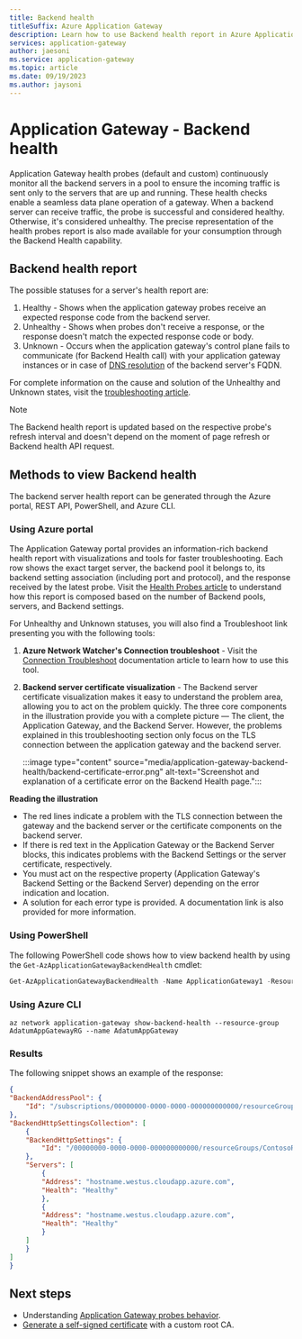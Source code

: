 ```yaml
---
title: Backend health
titleSuffix: Azure Application Gateway
description: Learn how to use Backend health report in Azure Application Gateway
services: application-gateway
author: jaesoni
ms.service: application-gateway
ms.topic: article
ms.date: 09/19/2023
ms.author: jaysoni 
---
```


# Application Gateway - Backend health

Application Gateway health probes (default and custom) continuously monitor all the backend servers in a pool to ensure the incoming traffic is sent only to the servers that are up and running. These health checks enable a seamless data plane operation of a gateway. When a backend server can receive traffic, the probe is successful and considered healthy. Otherwise, it's considered unhealthy. The precise representation of the health probes report is also made available for your consumption through the Backend Health capability.

## Backend health report
The possible statuses for a server's health report are:
1. Healthy - Shows when the application gateway probes receive an expected response code from the backend server.
1. Unhealthy - Shows when probes don't receive a response, or the response doesn't match the expected response code or body.
1. Unknown - Occurs when the application gateway's control plane fails to communicate (for Backend Health call) with your application gateway instances or in case of [DNS resolution](application-gateway-backend-health-troubleshooting.md#updates-to-the-dns-entries-of-the-backend-pool) of the backend server's FQDN.

For complete information on the cause and solution of the Unhealthy and Unknown states, visit the [troubleshooting article](application-gateway-backend-health-troubleshooting.md).

> [!NOTE]
> The Backend health report is updated based on the respective probe's refresh interval and doesn't depend on the moment of page refresh or Backend health API request.

## Methods to view Backend health
The backend server health report can be generated through the Azure portal, REST API, PowerShell, and Azure CLI.

### Using Azure portal
The Application Gateway portal provides an information-rich backend health report with visualizations and tools for faster troubleshooting. Each row shows the exact target server, the backend pool it belongs to, its backend setting association (including port and protocol), and the response received by the latest probe. Visit the [Health Probes article](application-gateway-probe-overview.md) to understand how this report is composed based on the number of Backend pools, servers, and Backend settings.

For Unhealthy and Unknown statuses, you will also find a Troubleshoot link presenting you with the following tools:

1. **Azure Network Watcher's Connection troubleshoot** - Visit the [Connection Troubleshoot](../network-watcher/network-watcher-connectivity-portal.md) documentation article to learn how to use this tool. 
1. **Backend server certificate visualization** - The Backend server certificate visualization makes it easy to understand the problem area, allowing you to act on the problem quickly. The three core components in the illustration provide you with a complete picture — The client, the Application Gateway, and the Backend Server. However, the problems explained in this troubleshooting section only focus on the TLS connection between the application gateway and the backend server.

    :::image type="content" source="media/application-gateway-backend-health/backend-certificate-error.png" alt-text="Screenshot and explanation of a certificate error on the Backend Health page.":::

**Reading the illustration**
- The red lines indicate a problem with the TLS connection between the gateway and the backend server or the certificate components on the backend server.
- If there is red text in the Application Gateway or the Backend Server blocks, this indicates problems with the Backend Settings or the server certificate, respectively.
- You must act on the respective property (Application Gateway's Backend Setting or the Backend Server) depending on the error indication and location.
- A solution for each error type is provided. A documentation link is also provided for more information.

### Using PowerShell

The following PowerShell code shows how to view backend health by using the `Get-AzApplicationGatewayBackendHealth` cmdlet:

```powershell
Get-AzApplicationGatewayBackendHealth -Name ApplicationGateway1 -ResourceGroupName Contoso
```

### Using Azure CLI

```azurecli
az network application-gateway show-backend-health --resource-group AdatumAppGatewayRG --name AdatumAppGateway
```

### Results

The following snippet shows an example of the response:

```json
{
"BackendAddressPool": {
    "Id": "/subscriptions/00000000-0000-0000-000000000000/resourceGroups/ContosoRG/providers/Microsoft.Network/applicationGateways/applicationGateway1/backendAddressPools/appGatewayBackendPool"
},
"BackendHttpSettingsCollection": [
    {
    "BackendHttpSettings": {
        "Id": "/00000000-0000-0000-000000000000/resourceGroups/ContosoRG/providers/Microsoft.Network/applicationGateways/applicationGateway1/backendHttpSettingsCollection/appGatewayBackendHttpSettings"
    },
    "Servers": [
        {
        "Address": "hostname.westus.cloudapp.azure.com",
        "Health": "Healthy"
        },
        {
        "Address": "hostname.westus.cloudapp.azure.com",
        "Health": "Healthy"
        }
    ]
    }
]
}
```

## Next steps
* Understanding [Application Gateway probes behavior](application-gateway-probe-overview.md).
* [Generate a self-signed certificate](self-signed-certificates.md) with a custom root CA.

